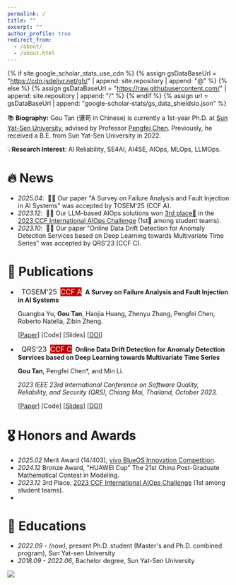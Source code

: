 ```yaml
---
permalink: /
title: ""
excerpt: ""
author_profile: true
redirect_from: 
  - /about/
  - /about.html
---
```


{% if site.google_scholar_stats_use_cdn %}
{% assign gsDataBaseUrl = "https://cdn.jsdelivr.net/gh/" | append: site.repository | append: "@" %}
{% else %}
{% assign gsDataBaseUrl = "https://raw.githubusercontent.com/" | append: site.repository | append: "/" %}
{% endif %}
{% assign url = gsDataBaseUrl | append: "google-scholar-stats/gs_data_shieldsio.json" %}

<span class='anchor' id='about-me'></span>

📚 **Biography:** Gou Tan (谭苟 in Chinese) is currently a 1st-year Ph.D. at [Sun Yat-Sen University](https://www.sysu.edu.cn/), advised by Professor [Pengfei Chen](https://cse.sysu.edu.cn/teacher/ChenPengfei). Previously, he received a B.E. from Sun Yat-Sen University in 2022.

💡**Research Interest**: AI Reliability, SE4AI, AI4SE, AIOps, MLOps, LLMOps.
<!-- Haiyu Huang is currently a research assistant at [Sun Yat-Sen University](https://cse.sysu.edu.cn/), advised by Professor [Pengfei Chen](https://cse.sysu.edu.cn/content/3747). Previously, he received a B.E. in CSE from Sun Yat-Sen University in 2023. He has interned at [Alibaba Cloud](https://cn.aliyun.com/), [Huawei](https://www.huawei.com/), and [Ant Group](https://www.antgroup.com/) in Cloud Native Application Performance Management related departments, developing algorithms and solving real-world problems. -->


# 🔥 News
- *2025.04*: &nbsp;🎉🎉 Our paper "A Survey on Failure Analysis and Fault Injection in AI Systems" was accepted by TOSEM'25 (CCF A).
- *2023.12*: &nbsp;🎉🎉 Our LLM-based AIOps solutions won [3rd place🥉](https://mp.weixin.qq.com/s/KctBL78OgxSOzPXoeGfe5w) in the [2023 CCF International AIOps Challenge](https://www.aiops.cn/aiopschallenge/) \(1st🏅 among student teams\).
- *2023.10*: &nbsp;🎉🎉 Our paper "Online Data Drift Detection for Anomaly Detection Services based on Deep Learning towards Multivariate Time Series" was accepted by QRS'23 (CCF C).
<!-- - *2024.06*: &nbsp;🎉🎉 Our paper "TraStrainer: Adaptive Sampling for Distributed Traces with System Runtime State" has won an **<font color="red">ACM SIGSOFT Distinguished Paper award</font> 🏆**. -->


# 📝 Publications 
- &nbsp; <span class="badge" style="font-size:16px;">TOSEM'25</span> &nbsp;<span class="badge badge-ccf" style="font-size:16px; background-color:#c00000; color:white;">CCF A</span> &nbsp;**A Survey on Failure Analysis and Fault Injection in AI Systems**

  <span style="font-size:14px;"> Guangba Yu, **Gou Tan**, Haojia Huang, Zhenyu Zhang, Pengfei Chen, Roberto Natella, Zibin Zheng. </span>

  <!-- <span style="font-size:14px;"> *2023 IEEE 23rd International Conference on Software Quality, Reliability, and Security (QRS), Chiang Mai, Thailand, October 2023.* </span> -->

  [[Paper](https://arxiv.org/pdf/2407.00125)]
  [Code]
  [Slides]
  [[DOI](https://arxiv.org/abs/2407.00125)]


- &nbsp; <span class="badge" style="font-size:16px;">QRS'23</span> &nbsp;<span class="badge badge-ccf" style="font-size:16px; background-color:#c00000; color:white;">CCF C</span> &nbsp;**Online Data Drift Detection for Anomaly Detection Services based on Deep Learning towards Multivariate Time Series**

  <span style="font-size:14px;"> **Gou Tan**, Pengfei Chen*, and Min Li. </span>

  <span style="font-size:14px;"> *2023 IEEE 23rd International Conference on Software Quality, Reliability, and Security (QRS), Chiang Mai, Thailand, October 2023.* </span>

  [[Paper](https://floritange.github.io/files/qrs23/qrs23.pdf)]
  [Code]
  [[Slides](https://floritange.github.io/files/qrs23/qrs23_slides.pdf)]
  [[DOI](https://ieeexplore.ieee.org/abstract/document/10366704)]


# 🎖 Honors and Awards
- *2025.02* Merit Award (14/403), [vivo BlueOS Innovation Competition](https://competition.atomgit.com/competitionInfo?id=4d59fdd1604b17529552a14449f5d460).
- *2024.12* Bronze Award, "HUAWEI Cup" The 21st China Post-Graduate Mathematical Contest in Modeling.
- *2023.12* 3rd Place, [2023 CCF International AIOps Challenge](https://www.aiops.cn/aiopschallenge/) (1st among student teams).
- 

# 📖 Educations
- *2022.09 - (now)*, present Ph.D. student (Master's and Ph.D. combined program), Sun Yat-sen University
- *2018.09 - 2022.06*, Bachelor degree, Sun Yat-Sen University

<!-- <a href="https://clustrmaps.com/site/1c4nh"  title="ClustrMaps"><img src="//www.clustrmaps.com/map_v2.png?d=f-lKHy6Grjqk77yNA1otBlUuiz92j29HbqsGM8PbneY&cl=ffffff" /></a> -->
<a href="https://clustrmaps.com/site/1c4nh"  title="ClustrMaps">
  <img 
    src="//www.clustrmaps.com/map_v2.png?d=f-lKHy6Grjqk77yNA1otBlUuiz92j29HbqsGM8PbneY&cl=ffffff" 
    style="display: block; margin: 0 auto; width: auto; /* 你可以根据需要调整宽度 */" 
  />
</a>

  <!-- - GPA: 4.1/5.0; Rank: Top 10% -->

<!-- # 💬 Services
- *Reviewer:*  WWW 2024 -->

<!-- # 💻 Internships -->